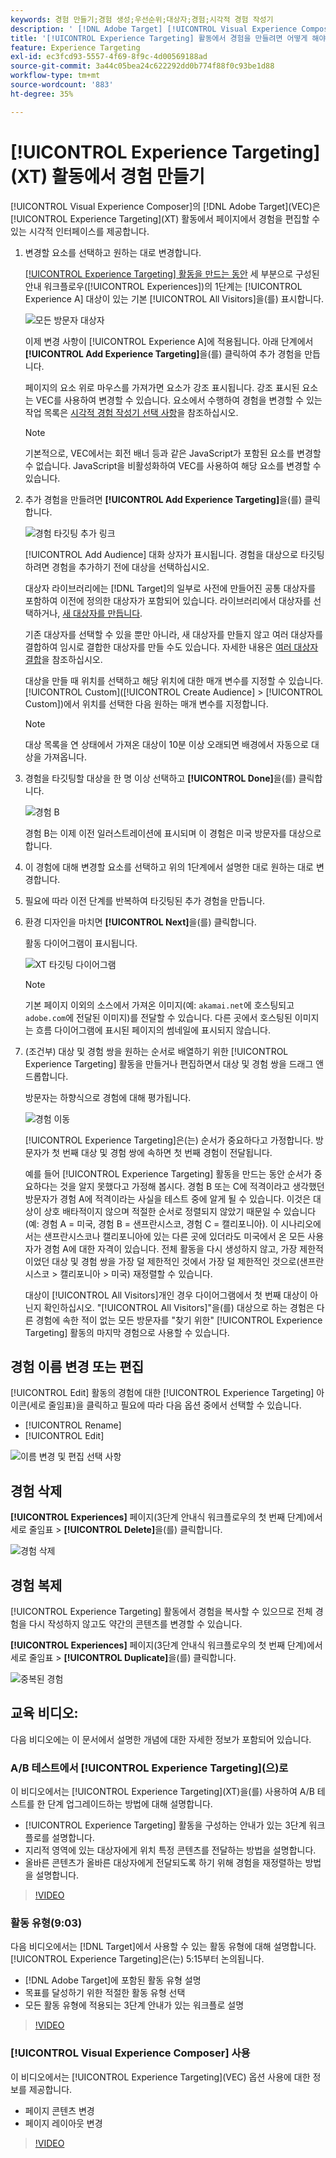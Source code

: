 ```yaml
---
keywords: 경험 만들기;경험 생성;우선순위;대상자;경험;시각적 경험 작성기
description: ' [!DNL Adobe Target] [!UICONTROL Visual Experience Composer] (XT) 활동에서 [!UICONTROL Experience Targeting]​(VEC)를 사용하여 페이지에서 경험을 만들고 편집하는 방법을 알아봅니다.'
title: '[!UICONTROL Experience Targeting] 활동에서 경험을 만들려면 어떻게 해야 합니까?'
feature: Experience Targeting
exl-id: ec3fcd93-5557-4f69-8f9c-4d00569188ad
source-git-commit: 3a44c05bea24c622292dd0b774f88f0c93be1d88
workflow-type: tm+mt
source-wordcount: '883'
ht-degree: 35%

---
```


# [!UICONTROL Experience Targeting]&#x200B;(XT) 활동에서 경험 만들기

[!UICONTROL Visual Experience Composer]의 [!DNL Adobe Target]&#x200B;(VEC)은 [!UICONTROL Experience Targeting]&#x200B;(XT) 활동에서 페이지에서 경험을 편집할 수 있는 시각적 인터페이스를 제공합니다.

1. 변경할 요소를 선택하고 원하는 대로 변경합니다.

   [[!UICONTROL Experience Targeting] 활동을 만드는 동안](/help/main/c-activities/t-experience-target/t-xt-create/xt-create.md) 세 부분으로 구성된 안내 워크플로우([!UICONTROL Experiences])의 1단계는 [!UICONTROL Experience A] 대상이 있는 기본 [!UICONTROL All Visitors]을(를) 표시합니다.

   ![모든 방문자 대상자](/help/main/c-activities/t-experience-target/t-xt-create/assets/all-visitors.png)

   이제 변경 사항이 [!UICONTROL Experience A]에 적용됩니다. 아래 단계에서 **[!UICONTROL Add Experience Targeting]**&#x200B;을(를) 클릭하여 추가 경험을 만듭니다.

   페이지의 요소 위로 마우스를 가져가면 요소가 강조 표시됩니다. 강조 표시된 요소는 VEC를 사용하여 변경할 수 있습니다. 요소에서 수행하여 경험을 변경할 수 있는 작업 목록은 [시각적 경험 작성기 선택 사항](/help/main/c-experiences/c-visual-experience-composer/viztarget-options.md)을 참조하십시오.

   >[!NOTE]
   >
   >기본적으로, VEC에서는 회전 배너 등과 같은 JavaScript가 포함된 요소를 변경할 수 없습니다. JavaScript을 비활성화하여 VEC를 사용하여 해당 요소를 변경할 수 있습니다.

1. 추가 경험을 만들려면 **[!UICONTROL Add Experience Targeting]**&#x200B;을(를) 클릭합니다.

   ![경험 타깃팅 추가 링크](/help/main/c-activities/t-experience-target/t-xt-create/assets/add-experience-targeting.png)

   [!UICONTROL Add Audience] 대화 상자가 표시됩니다. 경험을 대상으로 타깃팅하려면 경험을 추가하기 전에 대상을 선택하십시오.

   대상자 라이브러리에는 [!DNL Target]의 일부로 사전에 만들어진 공통 대상자를 포함하여 이전에 정의한 대상자가 포함되어 있습니다. 라이브러리에서 대상자를 선택하거나, [새 대상자를 만듭니다](/help/main/c-target/c-audiences/audiences.md#concept_65BE870D290E412D8BBF557EEA67C271).

   기존 대상자를 선택할 수 있을 뿐만 아니라, 새 대상자를 만들지 않고 여러 대상자를 결합하여 임시로 결합한 대상자를 만들 수도 있습니다. 자세한 내용은 [여러 대상자 결합](/help/main/c-target/combining-multiple-audiences.md#concept_A7386F1EA4394BD2AB72399C225981E5)을 참조하십시오.

   대상을 만들 때 위치를 선택하고 해당 위치에 대한 매개 변수를 지정할 수 있습니다. [!UICONTROL Custom]&#x200B;([!UICONTROL Create Audience] > [!UICONTROL Custom])에서 위치를 선택한 다음 원하는 매개 변수를 지정합니다.

   >[!NOTE]
   >
   >대상 목록을 연 상태에서 가져온 대상이 10분 이상 오래되면 배경에서 자동으로 대상을 가져옵니다.

1. 경험을 타깃팅할 대상을 한 명 이상 선택하고 **[!UICONTROL Done]**&#x200B;을(를) 클릭합니다.

   ![경험 B](/help/main/c-activities/t-experience-target/t-xt-create/assets/experience-b.png)

   경험 B는 이제 이전 일러스트레이션에 표시되며 이 경험은 미국 방문자를 대상으로 합니다.

1. 이 경험에 대해 변경할 요소를 선택하고 위의 1단계에서 설명한 대로 원하는 대로 변경합니다.

1. 필요에 따라 이전 단계를 반복하여 타깃팅된 추가 경험을 만듭니다.

1. 환경 디자인을 마치면 **[!UICONTROL Next]**&#x200B;을(를) 클릭합니다.

   활동 다이어그램이 표시됩니다.

   ![XT 타깃팅 다이어그램](/help/main/c-activities/t-experience-target/t-xt-create/assets/xt_diagram-new.png)

   >[!NOTE]
   >
   >기본 페이지 이외의 소스에서 가져온 이미지(예: `akamai.net`에 호스팅되고 `adobe.com`에 전달된 이미지)를 전달할 수 있습니다. 다른 곳에서 호스팅된 이미지는 흐름 다이어그램에 표시된 페이지의 썸네일에 표시되지 않습니다.

1. (조건부) 대상 및 경험 쌍을 원하는 순서로 배열하기 위한 [!UICONTROL Experience Targeting] 활동을 만들거나 편집하면서 대상 및 경험 쌍을 드래그 앤 드롭합니다.

   방문자는 하향식으로 경험에 대해 평가됩니다.

   ![경험 이동](/help/main/c-activities/t-experience-target/t-xt-create/assets/move_experiences-new.png)

   [!UICONTROL Experience Targeting]은(는) 순서가 중요하다고 가정합니다. 방문자가 첫 번째 대상 및 경험 쌍에 속하면 첫 번째 경험이 전달됩니다.

   예를 들어 [!UICONTROL Experience Targeting] 활동을 만드는 동안 순서가 중요하다는 것을 알지 못했다고 가정해 봅시다. 경험 B 또는 C에 적격이라고 생각했던 방문자가 경험 A에 적격이라는 사실을 테스트 중에 알게 될 수 있습니다. 이것은 대상이 상호 배타적이지 않으며 적절한 순서로 정렬되지 않았기 때문일 수 있습니다(예: 경험 A = 미국, 경험 B = 샌프란시스코, 경험 C = 캘리포니아). 이 시나리오에서는 샌프란시스코나 캘리포니아에 있는 다른 곳에 있더라도 미국에서 온 모든 사용자가 경험 A에 대한 자격이 있습니다. 전체 활동을 다시 생성하지 않고, 가장 제한적이었던 대상 및 경험 쌍을 가장 덜 제한적인 것에서 가장 덜 제한적인 것으로(샌프란시스코 > 캘리포니아 > 미국) 재정렬할 수 있습니다.

   대상이 [!UICONTROL All Visitors]개인 경우 다이어그램에서 첫 번째 대상이 아닌지 확인하십시오. &quot;[!UICONTROL All Visitors]&quot;을(를) 대상으로 하는 경험은 다른 경험에 속한 적이 없는 모든 방문자를 &quot;찾기 위한&quot; [!UICONTROL Experience Targeting] 활동의 마지막 경험으로 사용할 수 있습니다.

## 경험 이름 변경 또는 편집

[!UICONTROL Edit] 활동의 경험에 대한 [!UICONTROL Experience Targeting] 아이콘(세로 줄임표)을 클릭하고 필요에 따라 다음 옵션 중에서 선택할 수 있습니다.

* [!UICONTROL Rename]
* [!UICONTROL Edit]

![이름 변경 및 편집 선택 사항](/help/main/c-activities/t-experience-target/t-xt-create/assets/experience_edit-new.png)

## 경험 삭제

**[!UICONTROL Experiences]** 페이지(3단계 안내식 워크플로우의 첫 번째 단계)에서 세로 줄임표 > **[!UICONTROL Delete]**&#x200B;을(를) 클릭합니다.

![경험 삭제](/help/main/c-activities/t-experience-target/t-xt-create/assets/delete-experience.png)

## 경험 복제

[!UICONTROL Experience Targeting] 활동에서 경험을 복사할 수 있으므로 전체 경험을 다시 작성하지 않고도 약간의 콘텐츠를 변경할 수 있습니다.

**[!UICONTROL Experiences]** 페이지(3단계 안내식 워크플로우의 첫 번째 단계)에서 세로 줄임표 > **[!UICONTROL Duplicate]**&#x200B;을(를) 클릭합니다.

![중복된 경험](/help/main/c-activities/t-experience-target/t-xt-create/assets/duplicate_experience-new.png)

## 교육 비디오:

다음 비디오에는 이 문서에서 설명한 개념에 대한 자세한 정보가 포함되어 있습니다.

### A/B 테스트에서 [!UICONTROL Experience Targeting]&#x200B;(으)로

이 비디오에서는 [!UICONTROL Experience Targeting]&#x200B;(XT)을(를) 사용하여 A/B 테스트를 한 단계 업그레이드하는 방법에 대해 설명합니다.

* [!UICONTROL Experience Targeting] 활동을 구성하는 안내가 있는 3단계 워크플로를 설명합니다.
* 지리적 영역에 있는 대상자에게 위치 특정 콘텐츠를 전달하는 방법을 설명합니다.
* 올바른 콘텐츠가 올바른 대상자에게 전달되도록 하기 위해 경험을 재정렬하는 방법을 설명합니다.

>[!VIDEO](https://video.tv.adobe.com/v/30948?captions=kor)

### 활동 유형(9:03)

다음 비디오에서는 [!DNL Target]에서 사용할 수 있는 활동 유형에 대해 설명합니다. [!UICONTROL Experience Targeting]은(는) 5:15부터 논의됩니다.

* [!DNL Adobe Target]에 포함된 활동 유형 설명
* 목표를 달성하기 위한 적절한 활동 유형 선택
* 모든 활동 유형에 적용되는 3단계 안내가 있는 워크플로 설명

>[!VIDEO](https://video.tv.adobe.com/v/30520?captions=kor)

### [!UICONTROL Visual Experience Composer] 사용

이 비디오에서는 [!UICONTROL Experience Targeting]&#x200B;(VEC) 옵션 사용에 대한 정보를 제공합니다.

* 페이지 콘텐츠 변경
* 페이지 레이아웃 변경

>[!VIDEO](https://video.tv.adobe.com/v/30516?captions=kor)
